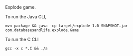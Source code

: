 Explode game.

To run the Java CLI, 

    mvn package && java -cp target/explode-1.0-SNAPSHOT.jar com.databasesandlife.explode.Game
    
To run the C CLI

    gcc -x c *.C && ./a
